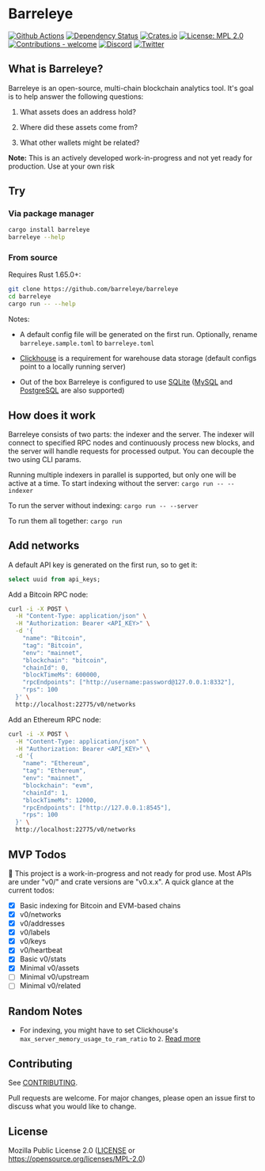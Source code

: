 # Barreleye

[![Github Actions](https://img.shields.io/github/actions/workflow/status/barreleye/barreleye/tests.yml)](https://github.com/barreleye/barreleye/actions)
[![Dependency Status](https://deps.rs/repo/github/barreleye/barreleye/status.svg)](https://deps.rs/repo/github/barreleye/barreleye)
[![Crates.io](https://img.shields.io/crates/v/barreleye.svg)](https://crates.io/crates/barreleye)
[![License: MPL 2.0](https://img.shields.io/github/license/barreleye/barreleye)](/LICENSE)
[![Contributions - welcome](https://img.shields.io/badge/contributions-welcome-blue)](/CONTRIBUTING.md "Go to contributions doc")
[![Discord](https://img.shields.io/discord/1026664296861679646?label=discord&logo=discord&color=0abd59)](https://discord.gg/VX8PdWSwNZ)
[![Twitter](https://img.shields.io/twitter/follow/BarreleyeLabs?style=social)](https://twitter.com/BarreleyeLabs)

## What is Barreleye?

Barreleye is an open-source, multi-chain blockchain analytics tool. It's goal is to help answer the following questions:

1. What assets does an address hold?

2. Where did these assets come from?

3. What other wallets might be related?

**Note:** This is an actively developed work-in-progress and not yet ready for production. Use at your own risk

## Try

### Via package manager

```bash
cargo install barreleye
barreleye --help
```

### From source

Requires Rust 1.65.0+:

```bash
git clone https://github.com/barreleye/barreleye
cd barreleye
cargo run -- --help
```

Notes:

- A default config file will be generated on the first run. Optionally, rename `barreleye.sample.toml` to `barreleye.toml`

- [Clickhouse](https://github.com/ClickHouse/ClickHouse) is a requirement for warehouse data storage (default configs point to a locally running server)

- Out of the box Barreleye is configured to use [SQLite](https://www.sqlite.org/) ([MySQL](https://www.mysql.com/) and [PostgreSQL](https://www.postgresql.org/) are also supported)

## How does it work

Barreleye consists of two parts: the indexer and the server. The indexer will connect to specified RPC nodes and continuously process new blocks, and the server will handle requests for processed output. You can decouple the two using CLI params.

Running multiple indexers in parallel is supported, but only one will be active at a time. To start indexing without the server: `cargo run -- --indexer`

To run the server without indexing: `cargo run -- --server`

To run them all together: `cargo run`

## Add networks

A default API key is generated on the first run, so to get it:

```sql
select uuid from api_keys;
```

Add a Bitcoin RPC node:

```bash
curl -i -X POST \
  -H "Content-Type: application/json" \
  -H "Authorization: Bearer <API_KEY>" \
  -d '{
    "name": "Bitcoin",
    "tag": "Bitcoin",
    "env": "mainnet",
    "blockchain": "bitcoin",
    "chainId": 0,
    "blockTimeMs": 600000,
    "rpcEndpoints": ["http://username:password@127.0.0.1:8332"],
    "rps": 100
  }' \
  http://localhost:22775/v0/networks
```

Add an Ethereum RPC node:

```bash
curl -i -X POST \
  -H "Content-Type: application/json" \
  -H "Authorization: Bearer <API_KEY>" \
  -d '{
    "name": "Ethereum",
    "tag": "Ethereum",
    "env": "mainnet",
    "blockchain": "evm",
    "chainId": 1,
    "blockTimeMs": 12000,
    "rpcEndpoints": ["http://127.0.0.1:8545"],
    "rps": 100
  }' \
  http://localhost:22775/v0/networks
```

## MVP Todos

🚧 This project is a work-in-progress and not ready for prod use. Most APIs are under "v0/" and crate versions are "v0.x.x". A quick glance at the current todos:

- [x] Basic indexing for Bitcoin and EVM-based chains
- [x] v0/networks
- [x] v0/addresses
- [x] v0/labels
- [x] v0/keys
- [x] v0/heartbeat
- [x] Basic v0/stats
- [x] Minimal v0/assets
- [ ] Minimal v0/upstream
- [ ] Minimal v0/related

## Random Notes

- For indexing, you might have to set Clickhouse's `max_server_memory_usage_to_ram_ratio` to `2`. [Read more](https://github.com/ClickHouse/ClickHouse/issues/17631)

## Contributing

See [CONTRIBUTING](/CONTRIBUTING.md).

Pull requests are welcome. For major changes, please open an issue first to discuss what you would like to change.

## License

Mozilla Public License 2.0 ([LICENSE](LICENSE) or <https://opensource.org/licenses/MPL-2.0>)
